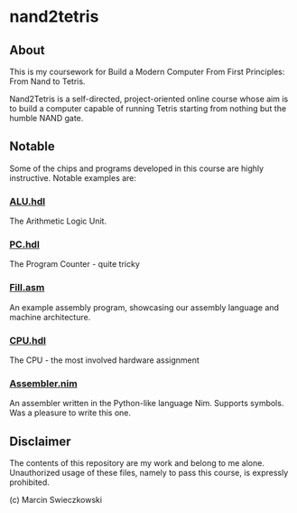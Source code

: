 # nand2tetris

## About

This is my coursework for Build a Modern Computer From First Principles: From Nand to Tetris.

Nand2Tetris is a self-directed, project-oriented online course whose aim is to build a computer capable of running Tetris starting from nothing but the humble NAND gate.

## Notable

Some of the chips and programs developed in this course are highly instructive. Notable examples are:

### [ALU.hdl](https://github.com/m-cat/nand2tetris/blob/master/project2/ALU.hdl)

The Arithmetic Logic Unit.

### [PC.hdl](https://github.com/m-cat/nand2tetris/blob/master/project3/PC.hdl)

The Program Counter - quite tricky

### [Fill.asm](https://github.com/m-cat/nand2tetris/blob/master/project4/Fill.asm)

An example assembly program, showcasing our assembly language and machine architecture.

### [CPU.hdl](https://github.com/m-cat/nand2tetris/blob/master/project5/CPU.hdl)

The CPU - the most involved hardware assignment

### [Assembler.nim](https://github.com/m-cat/nand2tetris/blob/master/project6/Assembler.nim)

An assembler written in the Python-like language Nim. Supports symbols. Was a pleasure to write this one.

## Disclaimer

The contents of this repository are my work and belong to me alone. Unauthorized usage of these files, namely to pass this course, is expressly prohibited.

(c) Marcin Swieczkowski
